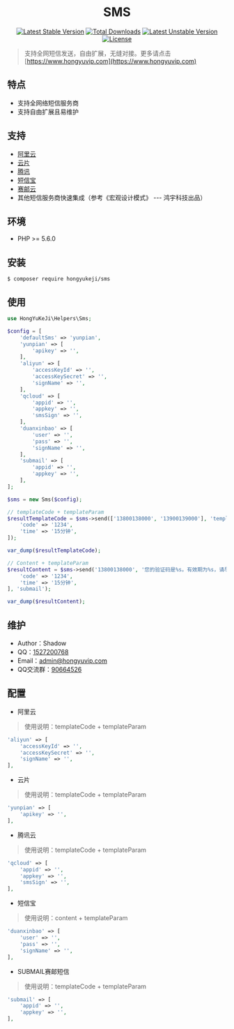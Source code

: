 <h1 align="center">SMS</h1>

<p align="center">
<a href="https://packagist.org/packages/hongyukeji/sms"><img src="https://poser.pugx.org/hongyukeji/sms/v/stable" alt="Latest Stable Version"></a>
<a href="https://packagist.org/packages/hongyukeji/sms"><img src="https://poser.pugx.org/hongyukeji/sms/downloads" alt="Total Downloads"></a>
<a href="https://packagist.org/packages/hongyukeji/sms"><img src="https://poser.pugx.org/hongyukeji/sms/v/unstable" alt="Latest Unstable Version"></a>
<a href="https://packagist.org/packages/hongyukeji/sms"><img src="https://poser.pugx.org/hongyukeji/sms/license" alt="License"></a>
</p>

> 支持全网短信发送，自由扩展，无缝对接。更多请点击[https://www.hongyuvip.com](https://www.hongyuvip.com)

## 特点

- 支持全网络短信服务商
- 支持自由扩展且易维护

## 支持

- [阿里云](https://www.aliyun.com)
- [云片](https://www.yunpian.com)
- [腾讯](https://cloud.tencent.com/product/sms)
- [短信宝](http://www.smsbao.com)
- [赛邮云](https://www.mysubmail.com)
- 其他短信服务商快速集成（参考《宏观设计模式》 --- 鸿宇科技出品）

## 环境

- PHP >= 5.6.0

## 安装

```shell
$ composer require hongyukeji/sms
```

## 使用

```php
use HongYuKeJi\Helpers\Sms;

$config = [
    'defaultSms' => 'yunpian',
    'yunpian' => [
        'apikey' => '',
    ],
    'aliyun' => [
        'accessKeyId' => '',
        'accessKeySecret' => '',
        'signName' => '',
    ],
    'qcloud' => [
        'appid' => '',
        'appkey' => '',
        'smsSign' => '',
    ],
    'duanxinbao' => [
        'user' => '',
        'pass' => '',
        'signName' => '',
    ],
    'submail' => [
        'appid' => '',
        'appkey' => '',
    ],
];

$sms = new Sms($config);

// templateCode + templateParam
$resultTemplateCode = $sms->send(['13800138000', '13900139000'], 'templateCode', [
    'code' => '1234',
    'time' => '15分钟',
]);

var_dump($resultTemplateCode);

// Content + templateParam
$resultContent = $sms->send('13800138000', '您的验证码是%s。有效期为%s，请尽快验证！', [
    'code' => '1234',
    'time' => '15分钟',
], 'submail');

var_dump($resultContent);
```

## 维护

- Author：Shadow
- QQ：[1527200768](http://wpa.qq.com/msgrd?v=3&uin=1527200768&site=qq&menu=yes)
- Email：[admin@hongyuvip.com](mailto:admin@hongyuvip.com)
- QQ交流群：[90664526](http://shang.qq.com/wpa/qunwpa?idkey=a3e498d7d3329615c9b3d1dbbbc50e43fa80b39e93a1ae78f1fb0a268f3a0476)

## 配置

- 阿里云

> 使用说明：templateCode + templateParam

```php
'aliyun' => [
    'accessKeyId' => '',
    'accessKeySecret' => '',
    'signName' => '',
],
```

- 云片

> 使用说明：templateCode + templateParam

```php
'yunpian' => [
    'apikey' => '',
],
```

- 腾讯云

> 使用说明：templateCode + templateParam

```php
'qcloud' => [
    'appid' => '',
    'appkey' => '',
    'smsSign' => '',
],
```

- 短信宝

> 使用说明：content + templateParam

```php
'duanxinbao' => [
    'user' => '',
    'pass' => '',
    'signName' => '',
],
```

- SUBMAIL赛邮短信

> 使用说明：templateCode + templateParam

```php
'submail' => [
    'appid' => '',
    'appkey' => '',
],
```
